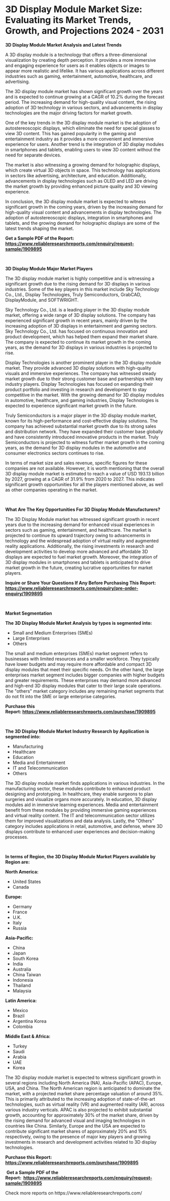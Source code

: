 <p><h1>3D Display Module Market Size: Evaluating its Market Trends, Growth, and Projections 2024 - 2031</h1></p><p><strong>3D Display Module Market Analysis and Latest Trends</strong></p>
<p><p>A 3D display module is a technology that offers a three-dimensional visualization by creating depth perception. It provides a more immersive and engaging experience for users as it enables objects or images to appear more realistic and lifelike. It has various applications across different industries such as gaming, entertainment, automotive, healthcare, and advertising.</p><p>The 3D display module market has shown significant growth over the years and is expected to continue growing at a CAGR of 10.2% during the forecast period. The increasing demand for high-quality visual content, the rising adoption of 3D technology in various sectors, and advancements in display technologies are the major driving factors for market growth.</p><p>One of the key trends in the 3D display module market is the adoption of autostereoscopic displays, which eliminate the need for special glasses to view 3D content. This has gained popularity in the gaming and entertainment industry as it provides a more convenient and immersive experience for users. Another trend is the integration of 3D display modules in smartphones and tablets, enabling users to view 3D content without the need for separate devices.</p><p>The market is also witnessing a growing demand for holographic displays, which create virtual 3D objects in space. This technology has applications in sectors like advertising, architecture, and education. Additionally, advancements in display technologies such as OLED and LED are driving the market growth by providing enhanced picture quality and 3D viewing experience.</p><p>In conclusion, the 3D display module market is expected to witness significant growth in the coming years, driven by the increasing demand for high-quality visual content and advancements in display technologies. The adoption of autostereoscopic displays, integration in smartphones and tablets, and the growing demand for holographic displays are some of the latest trends shaping the market.</p></p>
<p><strong>Get a Sample PDF of the Report:&nbsp; <a href="https://www.reliableresearchreports.com/enquiry/request-sample/1909895">https://www.reliableresearchreports.com/enquiry/request-sample/1909895</a></strong></p>
<p>&nbsp;</p>
<p><strong>3D Display Module Major Market Players</strong></p>
<p><p>The 3D display module market is highly competitive and is witnessing a significant growth due to the rising demand for 3D displays in various industries. Some of the key players in this market include Sky Technology Co., Ltd., Display Technologies, Truly Semiconductors, GrabCAD, DisplayModule, and SOFTWRIGHT.</p><p>Sky Technology Co., Ltd. is a leading player in the 3D display module market, offering a wide range of 3D display solutions. The company has experienced significant growth in recent years, mainly driven by the increasing adoption of 3D displays in entertainment and gaming sectors. Sky Technology Co., Ltd. has focused on continuous innovation and product development, which has helped them expand their market share. The company is expected to continue its market growth in the coming years, as the demand for 3D displays in various industries is projected to rise.</p><p>Display Technologies is another prominent player in the 3D display module market. They provide advanced 3D display solutions with high-quality visuals and immersive experiences. The company has witnessed steady market growth due to their strong customer base and partnerships with key industry players. Display Technologies has focused on expanding their product portfolio and investing in research and development to stay competitive in the market. With the growing demand for 3D display modules in automotive, healthcare, and gaming industries, Display Technologies is expected to experience significant market growth in the future.</p><p>Truly Semiconductors is a major player in the 3D display module market, known for its high-performance and cost-effective display solutions. The company has achieved substantial market growth due to its strong sales and distribution network. They have expanded their customer base globally and have consistently introduced innovative products in the market. Truly Semiconductors is projected to witness further market growth in the coming years, as the demand for 3D display modules in the automotive and consumer electronics sectors continues to rise.</p><p>In terms of market size and sales revenue, specific figures for these companies are not available. However, it is worth mentioning that the overall 3D display module market is estimated to reach a value of USD 193.13 billion by 2027, growing at a CAGR of 31.9% from 2020 to 2027. This indicates significant growth opportunities for all the players mentioned above, as well as other companies operating in the market.</p></p>
<p>&nbsp;</p>
<p><strong>What Are The Key Opportunities For 3D Display Module Manufacturers?</strong></p>
<p><p>The 3D Display Module market has witnessed significant growth in recent years due to the increasing demand for enhanced visual experiences in sectors such as gaming, entertainment, and healthcare. The market is projected to continue its upward trajectory owing to advancements in technology and the widespread adoption of virtual reality and augmented reality applications. Additionally, the rising investments in research and development activities to develop more advanced and affordable 3D displays are expected to fuel market growth. Moreover, the integration of 3D display modules in smartphones and tablets is anticipated to drive market growth in the future, creating lucrative opportunities for market players.</p></p>
<p><strong>Inquire or Share Your Questions If Any Before Purchasing This Report: <a href="https://www.reliableresearchreports.com/enquiry/pre-order-enquiry/1909895">https://www.reliableresearchreports.com/enquiry/pre-order-enquiry/1909895</a></strong></p>
<p>&nbsp;</p>
<p><strong>Market Segmentation</strong></p>
<p><strong>The 3D Display Module Market Analysis by types is segmented into:</strong></p>
<p><ul><li>Small and Medium Enterprises (SMEs)</li><li>Large Enterprises</li><li>Others</li></ul></p>
<p><p>The small and medium enterprises (SMEs) market segment refers to businesses with limited resources and a smaller workforce. They typically have lower budgets and may require more affordable and compact 3D display modules that meet their specific needs. On the other hand, the large enterprises market segment includes bigger companies with higher budgets and greater requirements. These enterprises may demand more advanced and high-end 3D display modules that cater to their large scale operations. The "others" market category includes any remaining market segments that do not fit into the SME or large enterprise categories.</p></p>
<p><strong>Purchase this Report:&nbsp;<a href="https://www.reliableresearchreports.com/purchase/1909895">https://www.reliableresearchreports.com/purchase/1909895</a></strong></p>
<p>&nbsp;</p>
<p><strong>The 3D Display Module Market Industry Research by Application is segmented into:</strong></p>
<p><ul><li>Manufacturing</li><li>Healthcare</li><li>Education</li><li>Media and Entertainment</li><li>IT and Telecommunication</li><li>Others</li></ul></p>
<p><p>The 3D display module market finds applications in various industries. In the manufacturing sector, these modules contribute to enhanced product designing and prototyping. In healthcare, they enable surgeons to plan surgeries and visualize organs more accurately. In education, 3D display modules aid in immersive learning experiences. Media and entertainment benefit from these modules by providing immersive gaming experiences and virtual reality content. The IT and telecommunication sector utilizes them for improved visualizations and data analysis. Lastly, the "Others" category includes applications in retail, automotive, and defense, where 3D displays contribute to enhanced user experiences and decision-making processes.</p></p>
<p>&nbsp;</p>
<p><strong>In terms of Region, the 3D Display Module Market Players available by Region are:</strong></p>
<p>
    <p> <strong> North America: </strong>
        <ul>
            <li>United States</li>
            <li>Canada</li>
        </ul>
        </p> 
    <p> <strong> Europe: </strong>
        <ul>
            <li>Germany</li>
            <li>France</li>
            <li>U.K.</li>
            <li>Italy</li>
            <li>Russia</li>
        </ul>
        </p> 
    <p> <strong> Asia-Pacific: </strong>
        <ul>
            <li>China</li>
            <li>Japan</li>
            <li>South Korea</li>
            <li>India</li>
            <li>Australia</li>
            <li>China Taiwan</li>
            <li>Indonesia</li>
            <li>Thailand</li>
            <li>Malaysia</li>
        </ul>
        </p> 
    <p> <strong> Latin America: </strong>
        <ul>
            <li>Mexico</li>
            <li>Brazil</li>
            <li>Argentina Korea</li>
            <li>Colombia</li>
        </ul>
        </p> 
    <p> <strong> Middle East & Africa: </strong>
        <ul>
            <li>Turkey</li>
            <li>Saudi</li>
            <li>Arabia</li>
            <li>UAE</li>
            <li>Korea</li>
        </ul>
    </p>
    </p>
<p><p>The 3D display module market is expected to witness significant growth in several regions including North America (NA), Asia-Pacific (APAC), Europe, USA, and China. The North American region is anticipated to dominate the market, with a projected market share percentage valuation of around 35%. This is primarily attributed to the increasing adoption of state-of-the-art technologies, such as virtual reality (VR) and augmented reality (AR), across various industry verticals. APAC is also projected to exhibit substantial growth, accounting for approximately 30% of the market share, driven by the rising demand for advanced visual and imaging technologies in countries like China. Similarly, Europe and the USA are expected to contribute significant market shares of approximately 20% and 15% respectively, owing to the presence of major key players and growing investments in research and development activities related to 3D display technologies.</p></p>
<p><strong>Purchase this Report: <a href="https://www.reliableresearchreports.com/purchase/1909895">https://www.reliableresearchreports.com/purchase/1909895</a></strong></p>
<p>&nbsp;<strong>Get a Sample PDF of the Report:&nbsp;&nbsp;<a href="https://www.reliableresearchreports.com/enquiry/request-sample/1909895">https://www.reliableresearchreports.com/enquiry/request-sample/1909895</a></strong></p>
<p><strong></strong></p>
<p>Check more reports on https://www.reliableresearchreports.com/</p>